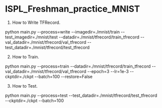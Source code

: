 # ISPL_Freshman_practice_MNIST
 
1. How to Write TFRecord.

python main.py --process=write --imagedir=./mnist/train --test_imagedir=./mnist/test --datadir=./mnist/tfrecord/train_tfrecord --val_datadir=./mnist/tfrecord/val_tfrecord --test_datadir=./mnist/tfrecord/test_tfrecord


2. How to Train.

python main.py --process=train --datadir=./mnist/tfrecord/train_tfrecord --val_datadir=./mnist/tfrecord/val_tfrecord --epoch=3 --lr=1e-3 --ckptdir=./ckpt --batch=100 --restore=False


3. How to Test.

python main.py --process=test --test_datadir=./mnist/tfrecord/test_tfrecord --ckptdir=./ckpt --batch=100


